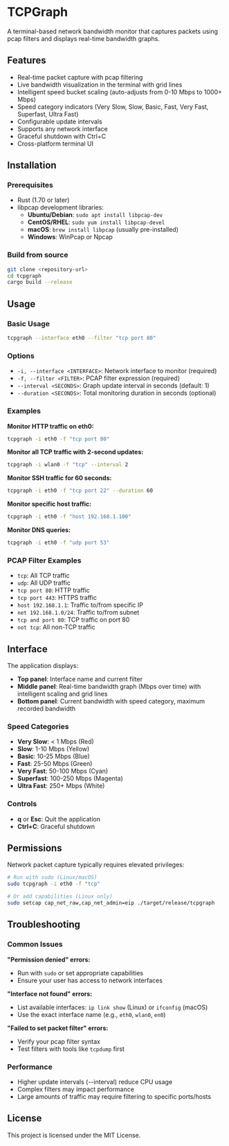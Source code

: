 # TCPGraph

A terminal-based network bandwidth monitor that captures packets using pcap filters and displays real-time bandwidth graphs.

## Features

- Real-time packet capture with pcap filtering
- Live bandwidth visualization in the terminal with grid lines
- Intelligent speed bucket scaling (auto-adjusts from 0-10 Mbps to 1000+ Mbps)
- Speed category indicators (Very Slow, Slow, Basic, Fast, Very Fast, Superfast, Ultra Fast)
- Configurable update intervals 
- Supports any network interface
- Graceful shutdown with Ctrl+C
- Cross-platform terminal UI

## Installation

### Prerequisites

- Rust (1.70 or later)
- libpcap development libraries:
  - **Ubuntu/Debian**: `sudo apt install libpcap-dev`
  - **CentOS/RHEL**: `sudo yum install libpcap-devel`
  - **macOS**: `brew install libpcap` (usually pre-installed)
  - **Windows**: WinPcap or Npcap

### Build from source

```bash
git clone <repository-url>
cd tcpgraph
cargo build --release
```

## Usage

### Basic Usage

```bash
tcpgraph --interface eth0 --filter "tcp port 80"
```

### Options

- `-i, --interface <INTERFACE>`: Network interface to monitor (required)
- `-f, --filter <FILTER>`: PCAP filter expression (required)
- `--interval <SECONDS>`: Graph update interval in seconds (default: 1)
- `--duration <SECONDS>`: Total monitoring duration in seconds (optional)

### Examples

**Monitor HTTP traffic on eth0:**
```bash
tcpgraph -i eth0 -f "tcp port 80"
```

**Monitor all TCP traffic with 2-second updates:**
```bash
tcpgraph -i wlan0 -f "tcp" --interval 2
```

**Monitor SSH traffic for 60 seconds:**
```bash
tcpgraph -i eth0 -f "tcp port 22" --duration 60
```

**Monitor specific host traffic:**
```bash
tcpgraph -i eth0 -f "host 192.168.1.100"
```

**Monitor DNS queries:**
```bash
tcpgraph -i eth0 -f "udp port 53"
```

### PCAP Filter Examples

- `tcp`: All TCP traffic
- `udp`: All UDP traffic  
- `tcp port 80`: HTTP traffic
- `tcp port 443`: HTTPS traffic
- `host 192.168.1.1`: Traffic to/from specific IP
- `net 192.168.1.0/24`: Traffic to/from subnet
- `tcp and port 80`: TCP traffic on port 80
- `not tcp`: All non-TCP traffic

## Interface

The application displays:
- **Top panel**: Interface name and current filter
- **Middle panel**: Real-time bandwidth graph (Mbps over time) with intelligent scaling and grid lines
- **Bottom panel**: Current bandwidth with speed category, maximum recorded bandwidth

### Speed Categories
- **Very Slow**: < 1 Mbps (Red)
- **Slow**: 1-10 Mbps (Yellow) 
- **Basic**: 10-25 Mbps (Blue)
- **Fast**: 25-50 Mbps (Green)
- **Very Fast**: 50-100 Mbps (Cyan)
- **Superfast**: 100-250 Mbps (Magenta)
- **Ultra Fast**: 250+ Mbps (White)

### Controls

- **q** or **Esc**: Quit the application
- **Ctrl+C**: Graceful shutdown

## Permissions

Network packet capture typically requires elevated privileges:

```bash
# Run with sudo (Linux/macOS)
sudo tcpgraph -i eth0 -f "tcp"

# Or add capabilities (Linux only)
sudo setcap cap_net_raw,cap_net_admin=eip ./target/release/tcpgraph
```

## Troubleshooting

### Common Issues

**"Permission denied" errors:**
- Run with `sudo` or set appropriate capabilities
- Ensure your user has access to network interfaces

**"Interface not found" errors:**
- List available interfaces: `ip link show` (Linux) or `ifconfig` (macOS)
- Use the exact interface name (e.g., `eth0`, `wlan0`, `en0`)

**"Failed to set packet filter" errors:**
- Verify your pcap filter syntax
- Test filters with tools like `tcpdump` first

### Performance

- Higher update intervals (--interval) reduce CPU usage
- Complex filters may impact performance
- Large amounts of traffic may require filtering to specific ports/hosts

## License

This project is licensed under the MIT License.